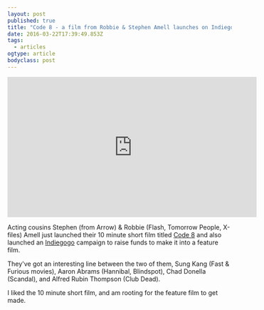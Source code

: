 ```yaml
---
layout: post 
published: true 
title: "Code 8 - a film from Robbie & Stephen Amell launches on Indiegogo" 
date: 2016-03-22T17:39:49.853Z 
tags:
  - articles
ogtype: article 
bodyclass: post 
---
```


<iframe width="560" height="315" src="https://www.youtube.com/embed/DqO90q0WZ0M" frameborder="0" allowfullscreen></iframe>

Acting cousins Stephen (from Arrow) & Robbie (Flash, Tomorrow People, X-files) Amell just launched their 10 minute short film titled [Code 8](http://code8.com) and also launched an [Indiegogo](https://www.indiegogo.com/projects/code-8-a-film-from-robbie-stephen-amell#/) campaign to raise funds to make it into a feature film.

They've got an interesting line between the two of them, Sung Kang (Fast & Furious movies), Aaron Abrams (Hannibal, Blindspot), Chad Donella (Scandal), and Alfred Rubin Thompson (Club Dead).

I liked the 10 minute short film, and am rooting for the feature film to get made.